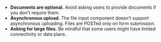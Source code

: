 - **Documents are optional.** Avoid asking users to provide documents if you don't require them.
- **Asynchronous upload.** The file input component doesn't support asynchronous uploading. Files are POSTed only on form submission.
- **Asking for large files.** Be mindful that some users might have limited connectivity or data plans.